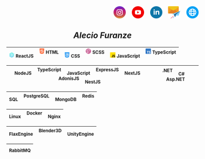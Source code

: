 <div align="end">
    <a target="_blank" href="https://instagram.com/alec1o"><img width="32px" src="/instagram.png" alt="instagram"/></a>
&nbsp;&nbsp;
    <a target="_blank" href="https://youtube.com/@alec1o"><img width="32px" src="/youtube.png" alt="youtube"/></a>
&nbsp;&nbsp;
    <a target="_blank" href="https://linkedin.com/in/alec1o/"><img width="32px" src="/linkedin.png" alt="linkedin"/></a>
&nbsp;&nbsp;
    <a target="_blank" href="mailto://i@alecio.me"><img width="32px" src="/email.png" alt="email"/></a>
&nbsp;&nbsp;
    <a target="_blank" href="http://www.alecio.me/"><img width="32px" src="/website.png" alt="website"/></a>
</div>

<div align="center">
    
## _Alecio Furanze_

</div>

<div align="left">

| <sub><img width="14px" src="/react.png" /> ReactJS</sub> &nbsp;&nbsp; <sup><img width="14px" src="/html.png" /> HTML</sup> &nbsp;&nbsp; <sub><img width="14px" src="/css.png" /> CSS</sub> &nbsp;&nbsp; <sup><img width="14px" src="/sass.png" /> SCSS</sup> &nbsp;&nbsp; <sub><img width="14px" src="/js.png" /> JavaScript</sub> &nbsp;&nbsp; <sup><img width="14px" src="/typescript.png" /> TypeScript</sup> |  
| --- |


| <sub>NodeJS</sub> &nbsp;&nbsp; <sup>TypeScript</sup> &nbsp;&nbsp; <sub>JavaScript</sub> &nbsp;&nbsp; <sup>ExpressJS</sup> &nbsp;&nbsp; <sub>NextJS</sub> &nbsp;&nbsp;  <sup>AdonisJS</sup>  &nbsp;&nbsp; <sub>NestJS</sub> |  <sup>.NET</sup> &nbsp;&nbsp; <sub>C#</sub> &nbsp;&nbsp; <sup>Asp.NET</sup>  |
| --- | --- |


| <sub>SQL</sub> &nbsp;&nbsp; <sup>PostgreSQL</sup> &nbsp;&nbsp; <sub>MongoDB</sub> &nbsp;&nbsp; <sup>Redis</sup> |
| --- |


| <sub>Linux</sub> &nbsp;&nbsp; <sup>Docker</sup> &nbsp;&nbsp; <sub>Nginx</sub> |  
| --- |

| <sub>FlaxEngine</sub> &nbsp;&nbsp; <sup>Blender3D</sup> &nbsp;&nbsp; <sub>UnityEngine</sub> |  
| --- |


| <sub>RabbitMQ</sub> |  
| --- |

</div>
